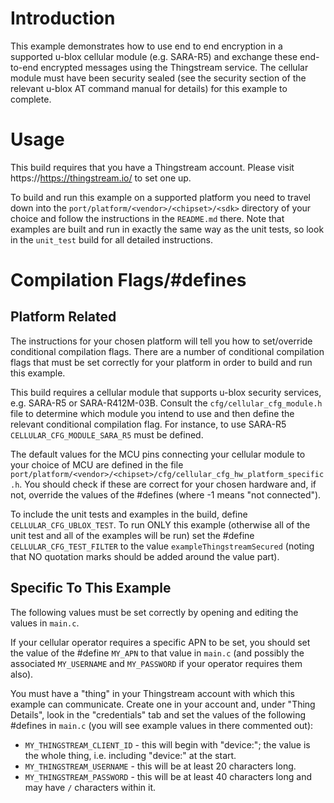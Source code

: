 # Introduction
This example demonstrates how to use end to end encryption in a supported u-blox cellular module (e.g. SARA-R5) and exchange these end-to-end encrypted messages using the Thingstream service.  The cellular module must have been security sealed (see the security section of the relevant u-blox AT command manual for details) for this example to complete.

# Usage
This build requires that you have a Thingstream account.  Please visit https://https://thingstream.io/ to set one up.

To build and run this example on a supported platform you need to travel down into the `port/platform/<vendor>/<chipset>/<sdk>` directory of your choice and follow the instructions in the `README.md` there.  Note that examples are built and run in exactly the same way as the unit tests, so look in the `unit_test` build for all detailed instructions.

# Compilation Flags/#defines
## Platform Related
The instructions for your chosen platform will tell you how to set/override conditional compilation flags.  There are a number of conditional compilation flags that must be set correctly for your platform in order to build and run this example.

This build requires a cellular module that supports u-blox security services, e.g. SARA-R5 or SARA-R412M-03B.  Consult the `cfg/cellular_cfg_module.h` file to determine which module you intend to use and then define the relevant conditional compilation flag.  For instance, to use SARA-R5 `CELLULAR_CFG_MODULE_SARA_R5` must be defined.

The default values for the MCU pins connecting your cellular module to your choice of MCU are defined in the file `port/platform/<vendor>/<chipset>/cfg/cellular_cfg_hw_platform_specific.h`.  You should check if these are correct for your chosen hardware and, if not, override the values of the #defines (where -1 means "not connected").

To include the unit tests and examples in the build, define `CELLULAR_CFG_UBLOX_TEST`.  To run ONLY this example (otherwise all of the unit test and all of the examples will be run) set the #define `CELLULAR_CFG_TEST_FILTER` to the value `exampleThingstreamSecured` (noting that NO quotation marks should be added around the value part).

## Specific To This Example
The following values must be set correctly by opening and editing the values in `main.c`.

If your cellular operator requires a specific APN to be set, you should set the value of the #define `MY_APN` to that value in `main.c` (and possibly the associated `MY_USERNAME` and `MY_PASSWORD` if your operator requires them also).

You must have a "thing" in your Thingstream account with which this example can communicate.  Create one in your account and, under "Thing Details", look in the "credentials" tab and set the values of the following #defines in `main.c` (you will see example values in there commented out):

- `MY_THINGSTREAM_CLIENT_ID` - this will begin with "device:"; the value is the whole thing, i.e. including "device:" at the start.
- `MY_THINGSTREAM_USERNAME`  - this will be at least 20 characters long.
- `MY_THINGSTREAM_PASSWORD`  - this will be at least 40 characters long and may have `/` characters within it.

